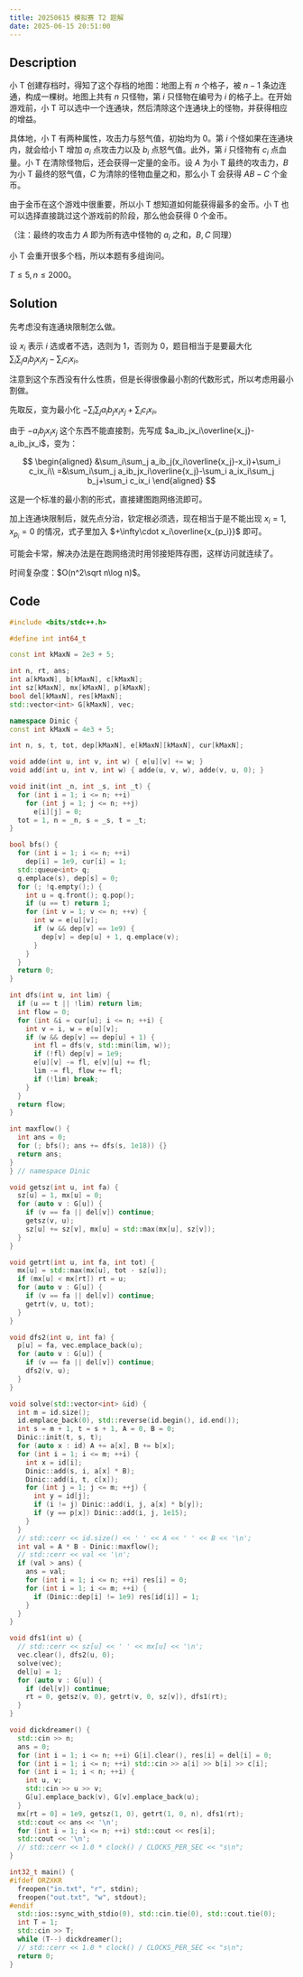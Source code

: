 ```yaml
---
title: 20250615 模拟赛 T2 题解
date: 2025-06-15 20:51:00
---
```


## Description

小 T 创建存档时，得知了这个存档的地图：地图上有 $n$ 个格子，被 $n-1$ 条边连通，构成一棵树。地图上共有 $n$ 只怪物，第 $i$ 只怪物在编号为 $i$ 的格子上。在开始游戏前，小 T 可以选中一个连通块，然后清除这个连通块上的怪物，并获得相应的增益。

具体地，小 T 有两种属性，攻击力与怒气值，初始均为 $0$。第 $i$ 个怪如果在连通块内，就会给小 T 增加 $a_i$ 点攻击力以及 $b_i$ 点怒气值。此外，第 $i$ 只怪物有 $c_i$ 点血量。小 T 在清除怪物后，还会获得一定量的金币。设 $A$ 为小 T 最终的攻击力，$B$ 为小 T 最终的怒气值，$C$ 为清除的怪物血量之和，那么小 T 会获得 $AB-C$ 个金币。

由于金币在这个游戏中很重要，所以小 T 想知道如何能获得最多的金币。小 T 也可以选择直接跳过这个游戏前的阶段，那么他会获得 $0$ 个金币。

（注：最终的攻击力 $A$ 即为所有选中怪物的 $a_i$ 之和，$B,C$ 同理）

小 T 会重开很多个档，所以本题有多组询问。

$T\leq 5,n\leq 2000$。

## Solution

先考虑没有连通块限制怎么做。

设 $x_i$ 表示 $i$ 选或者不选，选则为 $1$，否则为 $0$，题目相当于是要最大化 $\displaystyle\sum_i\sum_j a_ib_jx_ix_j-\sum_i c_ix_i$。

注意到这个东西没有什么性质，但是长得很像最小割的代数形式，所以考虑用最小割做。

先取反，变为最小化 $\displaystyle-\sum_i\sum_j a_ib_jx_ix_j+\sum_i c_ix_i$。

由于 $-a_ib_jx_ix_j$ 这个东西不能直接割，先写成 $a_ib_jx_i\overline{x_j}-a_ib_jx_i$，变为：

$$
\begin{aligned}
&\sum_i\sum_j a_ib_j(x_i\overline{x_j}-x_i)+\sum_i c_ix_i\\
=&\sum_i\sum_j a_ib_jx_i\overline{x_j}-\sum_i a_ix_i\sum_j b_j+\sum_i c_ix_i
\end{aligned}
$$

这是一个标准的最小割的形式，直接建图跑网络流即可。

加上连通块限制后，就先点分治，钦定根必须选，现在相当于是不能出现 $x_i=1,x_{p_i}=0$ 的情况，式子里加入 $+\infty\cdot x_i\overline{x_{p_i}}$ 即可。

可能会卡常，解决办法是在跑网络流时用邻接矩阵存图，这样访问就连续了。

时间复杂度：$O(n^2\sqrt n\log n)$。

## Code

```cpp
#include <bits/stdc++.h>

#define int int64_t

const int kMaxN = 2e3 + 5;

int n, rt, ans;
int a[kMaxN], b[kMaxN], c[kMaxN];
int sz[kMaxN], mx[kMaxN], p[kMaxN];
bool del[kMaxN], res[kMaxN];
std::vector<int> G[kMaxN], vec;

namespace Dinic {
const int kMaxN = 4e3 + 5;

int n, s, t, tot, dep[kMaxN], e[kMaxN][kMaxN], cur[kMaxN];

void adde(int u, int v, int w) { e[u][v] += w; }
void add(int u, int v, int w) { adde(u, v, w), adde(v, u, 0); }

void init(int _n, int _s, int _t) {
  for (int i = 1; i <= n; ++i)
    for (int j = 1; j <= n; ++j)
      e[i][j] = 0;
  tot = 1, n = _n, s = _s, t = _t;
}

bool bfs() {
  for (int i = 1; i <= n; ++i)
    dep[i] = 1e9, cur[i] = 1;
  std::queue<int> q;
  q.emplace(s), dep[s] = 0;
  for (; !q.empty();) {
    int u = q.front(); q.pop();
    if (u == t) return 1;
    for (int v = 1; v <= n; ++v) {
      int w = e[u][v];
      if (w && dep[v] == 1e9) {
        dep[v] = dep[u] + 1, q.emplace(v);
      }
    }
  }
  return 0;
}

int dfs(int u, int lim) {
  if (u == t || !lim) return lim;
  int flow = 0;
  for (int &i = cur[u]; i <= n; ++i) {
    int v = i, w = e[u][v];
    if (w && dep[v] == dep[u] + 1) {
      int fl = dfs(v, std::min(lim, w));
      if (!fl) dep[v] = 1e9;
      e[u][v] -= fl, e[v][u] += fl;
      lim -= fl, flow += fl;
      if (!lim) break;
    }
  }
  return flow;
}

int maxflow() {
  int ans = 0;
  for (; bfs(); ans += dfs(s, 1e18)) {}
  return ans;
}
} // namespace Dinic

void getsz(int u, int fa) {
  sz[u] = 1, mx[u] = 0;
  for (auto v : G[u]) {
    if (v == fa || del[v]) continue;
    getsz(v, u);
    sz[u] += sz[v], mx[u] = std::max(mx[u], sz[v]);
  }
}

void getrt(int u, int fa, int tot) {
  mx[u] = std::max(mx[u], tot - sz[u]);
  if (mx[u] < mx[rt]) rt = u;
  for (auto v : G[u]) {
    if (v == fa || del[v]) continue;
    getrt(v, u, tot);
  }
}

void dfs2(int u, int fa) {
  p[u] = fa, vec.emplace_back(u);
  for (auto v : G[u]) {
    if (v == fa || del[v]) continue;
    dfs2(v, u);
  }
}

void solve(std::vector<int> &id) {
  int m = id.size();
  id.emplace_back(0), std::reverse(id.begin(), id.end());
  int s = m + 1, t = s + 1, A = 0, B = 0;
  Dinic::init(t, s, t);
  for (auto x : id) A += a[x], B += b[x];
  for (int i = 1; i <= m; ++i) {
    int x = id[i];
    Dinic::add(s, i, a[x] * B);
    Dinic::add(i, t, c[x]);
    for (int j = 1; j <= m; ++j) {
      int y = id[j];
      if (i != j) Dinic::add(i, j, a[x] * b[y]);
      if (y == p[x]) Dinic::add(i, j, 1e15);
    }
  }
  // std::cerr << id.size() << ' ' << A << ' ' << B << '\n';
  int val = A * B - Dinic::maxflow();
  // std::cerr << val << '\n';
  if (val > ans) {
    ans = val;
    for (int i = 1; i <= n; ++i) res[i] = 0;
    for (int i = 1; i <= m; ++i) {
      if (Dinic::dep[i] != 1e9) res[id[i]] = 1;
    }
  }
}

void dfs1(int u) {
  // std::cerr << sz[u] << ' ' << mx[u] << '\n';
  vec.clear(), dfs2(u, 0);
  solve(vec);
  del[u] = 1;
  for (auto v : G[u]) {
    if (del[v]) continue;
    rt = 0, getsz(v, 0), getrt(v, 0, sz[v]), dfs1(rt);
  }
}

void dickdreamer() {
  std::cin >> n;
  ans = 0;
  for (int i = 1; i <= n; ++i) G[i].clear(), res[i] = del[i] = 0;
  for (int i = 1; i <= n; ++i) std::cin >> a[i] >> b[i] >> c[i];
  for (int i = 1; i < n; ++i) {
    int u, v;
    std::cin >> u >> v;
    G[u].emplace_back(v), G[v].emplace_back(u);
  }
  mx[rt = 0] = 1e9, getsz(1, 0), getrt(1, 0, n), dfs1(rt);
  std::cout << ans << '\n';
  for (int i = 1; i <= n; ++i) std::cout << res[i];
  std::cout << '\n';
  // std::cerr << 1.0 * clock() / CLOCKS_PER_SEC << "s\n";
}

int32_t main() {
#ifdef ORZXKR
  freopen("in.txt", "r", stdin);
  freopen("out.txt", "w", stdout);
#endif
  std::ios::sync_with_stdio(0), std::cin.tie(0), std::cout.tie(0);
  int T = 1;
  std::cin >> T;
  while (T--) dickdreamer();
  // std::cerr << 1.0 * clock() / CLOCKS_PER_SEC << "s\n";
  return 0;
}
```